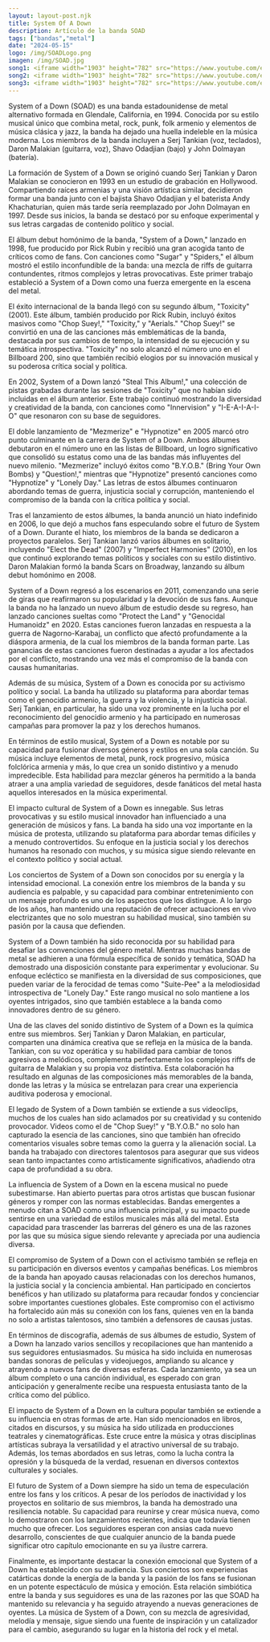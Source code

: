 ```yaml
---
layout: layout-post.njk
title: System Of A Down
description: Artículo de la banda SOAD
tags: ["bandas","metal"]
date: "2024-05-15"
logo: /img/SOADLogo.png
imagen: /img/SOAD.jpg
song1: <iframe width="1903" height="782" src="https://www.youtube.com/embed/CSvFpBOe8eY" title="System Of A Down - Chop Suey! (Official HD Video)" frameborder="0" allow="accelerometer; autoplay; clipboard-write; encrypted-media; gyroscope; picture-in-picture; web-share" referrerpolicy="strict-origin-when-cross-origin" allowfullscreen></iframe>
song2: <iframe width="1903" height="782" src="https://www.youtube.com/embed/zUzd9KyIDrM" title="System Of A Down - B.Y.O.B. (Official HD Video)" frameborder="0" allow="accelerometer; autoplay; clipboard-write; encrypted-media; gyroscope; picture-in-picture; web-share" referrerpolicy="strict-origin-when-cross-origin" allowfullscreen></iframe>
song3: <iframe width="1903" height="782" src="https://www.youtube.com/embed/iywaBOMvYLI" title="System Of A Down - Toxicity (Official HD Video)" frameborder="0" allow="accelerometer; autoplay; clipboard-write; encrypted-media; gyroscope; picture-in-picture; web-share" referrerpolicy="strict-origin-when-cross-origin" allowfullscreen></iframe>
---
```

System of a Down (SOAD) es una banda estadounidense de metal alternativo formada en Glendale, California, en 1994. Conocida por su estilo musical único que combina metal, rock, punk, folk armenio y elementos de música clásica y jazz, la banda ha dejado una huella indeleble en la música moderna. Los miembros de la banda incluyen a Serj Tankian (voz, teclados), Daron Malakian (guitarra, voz), Shavo Odadjian (bajo) y John Dolmayan (batería).

La formación de System of a Down se originó cuando Serj Tankian y Daron Malakian se conocieron en 1993 en un estudio de grabación en Hollywood. Compartiendo raíces armenias y una visión artística similar, decidieron formar una banda junto con el bajista Shavo Odadjian y el baterista Andy Khachaturian, quien más tarde sería reemplazado por John Dolmayan en 1997. Desde sus inicios, la banda se destacó por su enfoque experimental y sus letras cargadas de contenido político y social.

El álbum debut homónimo de la banda, "System of a Down," lanzado en 1998, fue producido por Rick Rubin y recibió una gran acogida tanto de críticos como de fans. Con canciones como "Sugar" y "Spiders," el álbum mostró el estilo inconfundible de la banda: una mezcla de riffs de guitarra contundentes, ritmos complejos y letras provocativas. Este primer trabajo estableció a System of a Down como una fuerza emergente en la escena del metal.

El éxito internacional de la banda llegó con su segundo álbum, "Toxicity" (2001). Este álbum, también producido por Rick Rubin, incluyó éxitos masivos como "Chop Suey!," "Toxicity," y "Aerials." "Chop Suey!" se convirtió en una de las canciones más emblemáticas de la banda, destacada por sus cambios de tempo, la intensidad de su ejecución y su temática introspectiva. "Toxicity" no solo alcanzó el número uno en el Billboard 200, sino que también recibió elogios por su innovación musical y su poderosa crítica social y política.

En 2002, System of a Down lanzó "Steal This Album!," una colección de pistas grabadas durante las sesiones de "Toxicity" que no habían sido incluidas en el álbum anterior. Este trabajo continuó mostrando la diversidad y creatividad de la banda, con canciones como "Innervision" y "I-E-A-I-A-I-O" que resonaron con su base de seguidores.

El doble lanzamiento de "Mezmerize" e "Hypnotize" en 2005 marcó otro punto culminante en la carrera de System of a Down. Ambos álbumes debutaron en el número uno en las listas de Billboard, un logro significativo que consolidó su estatus como una de las bandas más influyentes del nuevo milenio. "Mezmerize" incluyó éxitos como "B.Y.O.B." (Bring Your Own Bombs) y "Question!," mientras que "Hypnotize" presentó canciones como "Hypnotize" y "Lonely Day." Las letras de estos álbumes continuaron abordando temas de guerra, injusticia social y corrupción, manteniendo el compromiso de la banda con la crítica política y social.

Tras el lanzamiento de estos álbumes, la banda anunció un hiato indefinido en 2006, lo que dejó a muchos fans especulando sobre el futuro de System of a Down. Durante el hiato, los miembros de la banda se dedicaron a proyectos paralelos. Serj Tankian lanzó varios álbumes en solitario, incluyendo "Elect the Dead" (2007) y "Imperfect Harmonies" (2010), en los que continuó explorando temas políticos y sociales con su estilo distintivo. Daron Malakian formó la banda Scars on Broadway, lanzando su álbum debut homónimo en 2008.

System of a Down regresó a los escenarios en 2011, comenzando una serie de giras que reafirmaron su popularidad y la devoción de sus fans. Aunque la banda no ha lanzado un nuevo álbum de estudio desde su regreso, han lanzado canciones sueltas como "Protect the Land" y "Genocidal Humanoidz" en 2020. Estas canciones fueron lanzadas en respuesta a la guerra de Nagorno-Karabaj, un conflicto que afectó profundamente a la diáspora armenia, de la cual los miembros de la banda forman parte. Las ganancias de estas canciones fueron destinadas a ayudar a los afectados por el conflicto, mostrando una vez más el compromiso de la banda con causas humanitarias.

Además de su música, System of a Down es conocida por su activismo político y social. La banda ha utilizado su plataforma para abordar temas como el genocidio armenio, la guerra y la violencia, y la injusticia social. Serj Tankian, en particular, ha sido una voz prominente en la lucha por el reconocimiento del genocidio armenio y ha participado en numerosas campañas para promover la paz y los derechos humanos.

En términos de estilo musical, System of a Down es notable por su capacidad para fusionar diversos géneros y estilos en una sola canción. Su música incluye elementos de metal, punk, rock progresivo, música folclórica armenia y más, lo que crea un sonido distintivo y a menudo impredecible. Esta habilidad para mezclar géneros ha permitido a la banda atraer a una amplia variedad de seguidores, desde fanáticos del metal hasta aquellos interesados en la música experimental.

El impacto cultural de System of a Down es innegable. Sus letras provocativas y su estilo musical innovador han influenciado a una generación de músicos y fans. La banda ha sido una voz importante en la música de protesta, utilizando su plataforma para abordar temas difíciles y a menudo controvertidos. Su enfoque en la justicia social y los derechos humanos ha resonado con muchos, y su música sigue siendo relevante en el contexto político y social actual.

Los conciertos de System of a Down son conocidos por su energía y la intensidad emocional. La conexión entre los miembros de la banda y su audiencia es palpable, y su capacidad para combinar entretenimiento con un mensaje profundo es uno de los aspectos que los distingue. A lo largo de los años, han mantenido una reputación de ofrecer actuaciones en vivo electrizantes que no solo muestran su habilidad musical, sino también su pasión por la causa que defienden.

System of a Down también ha sido reconocida por su habilidad para desafiar las convenciones del género metal. Mientras muchas bandas de metal se adhieren a una fórmula específica de sonido y temática, SOAD ha demostrado una disposición constante para experimentar y evolucionar. Su enfoque ecléctico se manifiesta en la diversidad de sus composiciones, que pueden variar de la ferocidad de temas como "Suite-Pee" a la melodiosidad introspectiva de "Lonely Day." Este rango musical no solo mantiene a los oyentes intrigados, sino que también establece a la banda como innovadores dentro de su género.

Una de las claves del sonido distintivo de System of a Down es la química entre sus miembros. Serj Tankian y Daron Malakian, en particular, comparten una dinámica creativa que se refleja en la música de la banda. Tankian, con su voz operática y su habilidad para cambiar de tonos agresivos a melódicos, complementa perfectamente los complejos riffs de guitarra de Malakian y su propia voz distintiva. Esta colaboración ha resultado en algunas de las composiciones más memorables de la banda, donde las letras y la música se entrelazan para crear una experiencia auditiva poderosa y emocional.

El legado de System of a Down también se extiende a sus videoclips, muchos de los cuales han sido aclamados por su creatividad y su contenido provocador. Videos como el de "Chop Suey!" y "B.Y.O.B." no solo han capturado la esencia de las canciones, sino que también han ofrecido comentarios visuales sobre temas como la guerra y la alienación social. La banda ha trabajado con directores talentosos para asegurar que sus videos sean tanto impactantes como artísticamente significativos, añadiendo otra capa de profundidad a su obra.

La influencia de System of a Down en la escena musical no puede subestimarse. Han abierto puertas para otros artistas que buscan fusionar géneros y romper con las normas establecidas. Bandas emergentes a menudo citan a SOAD como una influencia principal, y su impacto puede sentirse en una variedad de estilos musicales más allá del metal. Esta capacidad para trascender las barreras del género es una de las razones por las que su música sigue siendo relevante y apreciada por una audiencia diversa.

El compromiso de System of a Down con el activismo también se refleja en su participación en diversos eventos y campañas benéficas. Los miembros de la banda han apoyado causas relacionadas con los derechos humanos, la justicia social y la conciencia ambiental. Han participado en conciertos benéficos y han utilizado su plataforma para recaudar fondos y concienciar sobre importantes cuestiones globales. Este compromiso con el activismo ha fortalecido aún más su conexión con los fans, quienes ven en la banda no solo a artistas talentosos, sino también a defensores de causas justas.

En términos de discografía, además de sus álbumes de estudio, System of a Down ha lanzado varios sencillos y recopilaciones que han mantenido a sus seguidores entusiasmados. Su música ha sido incluida en numerosas bandas sonoras de películas y videojuegos, ampliando su alcance y atrayendo a nuevos fans de diversas esferas. Cada lanzamiento, ya sea un álbum completo o una canción individual, es esperado con gran anticipación y generalmente recibe una respuesta entusiasta tanto de la crítica como del público.

El impacto de System of a Down en la cultura popular también se extiende a su influencia en otras formas de arte. Han sido mencionados en libros, citados en discursos, y su música ha sido utilizada en producciones teatrales y cinematográficas. Este cruce entre la música y otras disciplinas artísticas subraya la versatilidad y el atractivo universal de su trabajo. Además, los temas abordados en sus letras, como la lucha contra la opresión y la búsqueda de la verdad, resuenan en diversos contextos culturales y sociales.

El futuro de System of a Down siempre ha sido un tema de especulación entre los fans y los críticos. A pesar de los períodos de inactividad y los proyectos en solitario de sus miembros, la banda ha demostrado una resiliencia notable. Su capacidad para reunirse y crear música nueva, como lo demostraron con los lanzamientos recientes, indica que todavía tienen mucho que ofrecer. Los seguidores esperan con ansias cada nuevo desarrollo, conscientes de que cualquier anuncio de la banda puede significar otro capítulo emocionante en su ya ilustre carrera.

Finalmente, es importante destacar la conexión emocional que System of a Down ha establecido con su audiencia. Sus conciertos son experiencias catárticas donde la energía de la banda y la pasión de los fans se fusionan en un potente espectáculo de música y emoción. Esta relación simbiótica entre la banda y sus seguidores es una de las razones por las que SOAD ha mantenido su relevancia y ha seguido atrayendo a nuevas generaciones de oyentes. La música de System of a Down, con su mezcla de agresividad, melodía y mensaje, sigue siendo una fuente de inspiración y un catalizador para el cambio, asegurando su lugar en la historia del rock y el metal.